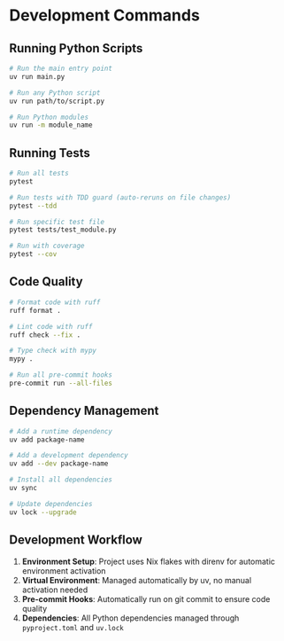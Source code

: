 # Development Commands

## Running Python Scripts
```bash
# Run the main entry point
uv run main.py

# Run any Python script
uv run path/to/script.py

# Run Python modules
uv run -m module_name
```

## Running Tests
```bash
# Run all tests
pytest

# Run tests with TDD guard (auto-reruns on file changes)
pytest --tdd

# Run specific test file
pytest tests/test_module.py

# Run with coverage
pytest --cov
```

## Code Quality
```bash
# Format code with ruff
ruff format .

# Lint code with ruff
ruff check --fix .

# Type check with mypy
mypy .

# Run all pre-commit hooks
pre-commit run --all-files
```

## Dependency Management
```bash
# Add a runtime dependency
uv add package-name

# Add a development dependency
uv add --dev package-name

# Install all dependencies
uv sync

# Update dependencies
uv lock --upgrade
```

## Development Workflow
1. **Environment Setup**: Project uses Nix flakes with direnv for automatic environment activation
2. **Virtual Environment**: Managed automatically by uv, no manual activation needed
3. **Pre-commit Hooks**: Automatically run on git commit to ensure code quality
4. **Dependencies**: All Python dependencies managed through `pyproject.toml` and `uv.lock`
